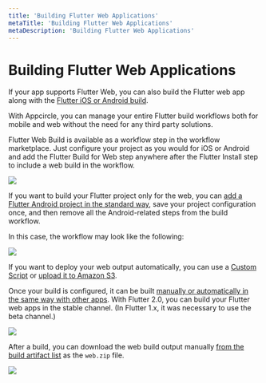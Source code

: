 ```yaml
---
title: 'Building Flutter Web Applications'
metaTitle: 'Building Flutter Web Applications'
metaDescription: 'Building Flutter Web Applications'
---
```


# Building Flutter Web Applications

If your app supports Flutter Web, you can also build the Flutter web app along with the [Flutter iOS or Android build](building-flutter-applications).

With Appcircle, you can manage your entire Flutter build workflows both for mobile and web without the need for any third party solutions.&#x20;

Flutter Web Build is available as a workflow step in the workflow marketplace. Just configure your project as you would for iOS or Android and add the Flutter Build for Web step anywhere after the Flutter Install step to include a web build in the workflow.

![](<https://cdn.appcircle.io/docs/assets/image (97).png>)

If you want to build your Flutter project only for the web, you can [add a Flutter Android project in the standard way](building-flutter-applications#creating-a-react-native-build-profile), save your project configuration once, and then remove all the Android-related steps from the build workflow.

In this case, the workflow may look like the following:

![](<https://cdn.appcircle.io/docs/assets/image (98).png>)

If you want to deploy your web output automatically, you can use a [Custom Script](https://github.com/appcircleio/appcircle-custom-script-component/) or [upload it to Amazon S3](https://docs.appcircle.io/workflows/uploading-files-to-amazon-s3-in-the-workflows).

Once your build is configured, it can be built [manually or automatically in the same way with other apps](build-manually-or-with-triggers). With Flutter 2.0, you can build your Flutter web apps in the stable channel. (In Flutter 1.x, it was necessary to use the beta channel.)

![](<https://cdn.appcircle.io/docs/assets/image (101).png>)

After a build, you can download the web build output manually [from the build artifact list](building-flutter-applications#starting-a-flutter-build-and-after-a-build) as the `web.zip` file.

![](<https://cdn.appcircle.io/docs/assets/image (99).png>)
